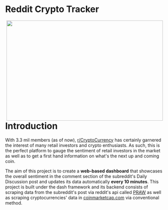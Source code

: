 # Reddit Crypto Tracker

<p><img align="right" src="https://praw.readthedocs.io/en/stable/" width="500" height="320" /></p>

# Introduction
With 3.3 mil members (as of now), [r/CryptoCurrency](https://coinmarketcap.com/all/views/all/) has certainly garnered the interest of many retail investors and crypto enthusiasts. As such, this is the perfect platform to gauge the sentiment of retail investors in the market as well as to get a first hand information on what's the next up and coming coin.

The aim of this project is to create a **web-based dashboard** that showcases the overall sentiment in the comment section of the subreddit's Daily Discussion post and updates its data automatically **every 10 minutes**. This project is built under the dash framework and its backend consists of scraping data from the subreddit's post via reddit's api called [PRAW](https://praw.readthedocs.io/en/stable/) as well as scraping cryptocurrencies' data in [coinmarketcap.com](https://coinmarketcap.com/all/views/all/) via conventional method.
